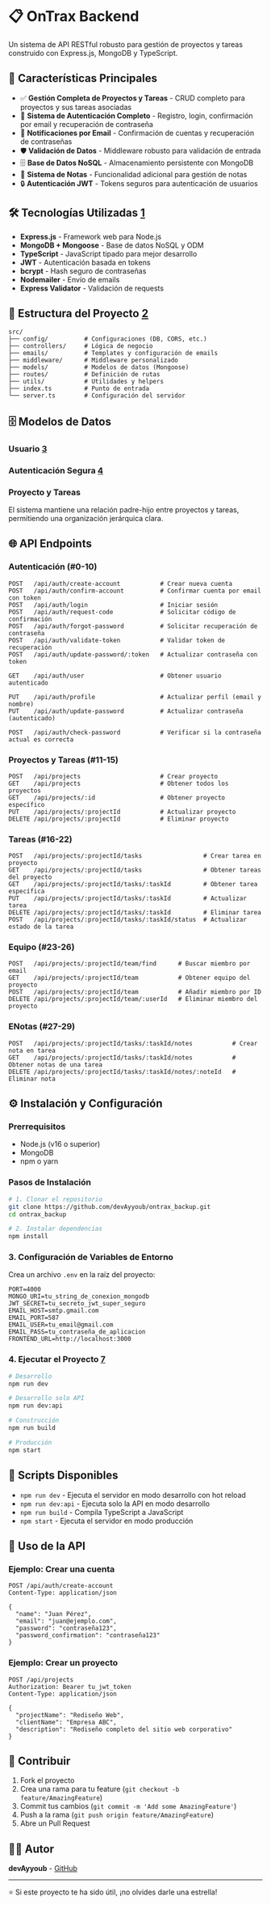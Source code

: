 # 📋 OnTrax Backend

Un sistema de API RESTful robusto para gestión de proyectos y tareas construido con Express.js, MongoDB y TypeScript.

## 🚀 Características Principales

- ✅ **Gestión Completa de Proyectos y Tareas** - CRUD completo para proyectos y sus tareas asociadas
- 🔐 **Sistema de Autenticación Completo** - Registro, login, confirmación por email y recuperación de contraseña
- 📧 **Notificaciones por Email** - Confirmación de cuentas y recuperación de contraseñas
- 🛡️ **Validación de Datos** - Middleware robusto para validación de entrada
- 🗄️ **Base de Datos NoSQL** - Almacenamiento persistente con MongoDB
- 📝 **Sistema de Notas** - Funcionalidad adicional para gestión de notas
- 🔒 **Autenticación JWT** - Tokens seguros para autenticación de usuarios

## 🛠️ Tecnologías Utilizadas [1](#0-0) 

- **Express.js** - Framework web para Node.js
- **MongoDB + Mongoose** - Base de datos NoSQL y ODM
- **TypeScript** - JavaScript tipado para mejor desarrollo
- **JWT** - Autenticación basada en tokens
- **bcrypt** - Hash seguro de contraseñas
- **Nodemailer** - Envío de emails
- **Express Validator** - Validación de requests

## 📁 Estructura del Proyecto [2](#0-1) 

```
src/
├── config/          # Configuraciones (DB, CORS, etc.)
├── controllers/     # Lógica de negocio
├── emails/          # Templates y configuración de emails
├── middleware/      # Middleware personalizado
├── models/          # Modelos de datos (Mongoose)
├── routes/          # Definición de rutas
├── utils/           # Utilidades y helpers
├── index.ts         # Punto de entrada
└── server.ts        # Configuración del servidor
```

## 🗄️ Modelos de Datos

### Usuario [3](#0-2) 

### Autenticación Segura [4](#0-3) 

### Proyecto y Tareas
El sistema mantiene una relación padre-hijo entre proyectos y tareas, permitiendo una organización jerárquica clara.

## 🌐 API Endpoints

### Autenticación (#0-10) 

```http
POST   /api/auth/create-account           # Crear nueva cuenta
POST   /api/auth/confirm-account          # Confirmar cuenta por email con token
POST   /api/auth/login                    # Iniciar sesión
POST   /api/auth/request-code             # Solicitar código de confirmación
POST   /api/auth/forgot-password          # Solicitar recuperación de contraseña
POST   /api/auth/validate-token           # Validar token de recuperación
POST   /api/auth/update-password/:token   # Actualizar contraseña con token

GET    /api/auth/user                     # Obtener usuario autenticado

PUT    /api/auth/profile                  # Actualizar perfil (email y nombre)
PUT    /api/auth/update-password          # Actualizar contraseña (autenticado)

POST   /api/auth/check-password           # Verificar si la contraseña actual es correcta
```

### Proyectos y Tareas (#11-15) 

```http
POST   /api/projects                      # Crear proyecto
GET    /api/projects                      # Obtener todos los proyectos
GET    /api/projects/:id                  # Obtener proyecto específico
PUT    /api/projects/:projectId           # Actualizar proyecto
DELETE /api/projects/:projectId           # Eliminar proyecto
```
### Tareas (#16-22)

```http
POST   /api/projects/:projectId/tasks                 # Crear tarea en proyecto
GET    /api/projects/:projectId/tasks                 # Obtener tareas del proyecto
GET    /api/projects/:projectId/tasks/:taskId         # Obtener tarea específica
PUT    /api/projects/:projectId/tasks/:taskId         # Actualizar tarea
DELETE /api/projects/:projectId/tasks/:taskId         # Eliminar tarea
POST   /api/projects/:projectId/tasks/:taskId/status  # Actualizar estado de la tarea
```

### Equipo (#23-26)

```http
POST   /api/projects/:projectId/team/find      # Buscar miembro por email
GET    /api/projects/:projectId/team           # Obtener equipo del proyecto
POST   /api/projects/:projectId/team           # Añadir miembro por ID
DELETE /api/projects/:projectId/team/:userId   # Eliminar miembro del proyecto
```

### ENotas (#27-29)

```http
POST   /api/projects/:projectId/tasks/:taskId/notes           # Crear nota en tarea
GET    /api/projects/:projectId/tasks/:taskId/notes           # Obtener notas de una tarea
DELETE /api/projects/:projectId/tasks/:taskId/notes/:noteId   # Eliminar nota
```

## ⚙️ Instalación y Configuración

### Prerrequisitos
- Node.js (v16 o superior)
- MongoDB
- npm o yarn

### Pasos de Instalación

```bash
# 1. Clonar el repositorio
git clone https://github.com/devAyyoub/ontrax_backup.git
cd ontrax_backup

# 2. Instalar dependencias
npm install
```

### 3. Configuración de Variables de Entorno

Crea un archivo `.env` en la raíz del proyecto:

```env
PORT=4000
MONGO_URI=tu_string_de_conexion_mongodb
JWT_SECRET=tu_secreto_jwt_super_seguro
EMAIL_HOST=smtp.gmail.com
EMAIL_PORT=587
EMAIL_USER=tu_email@gmail.com
EMAIL_PASS=tu_contraseña_de_aplicacion
FRONTEND_URL=http://localhost:3000
```

### 4. Ejecutar el Proyecto [7](#0-6) 

```bash
# Desarrollo
npm run dev

# Desarrollo solo API
npm run dev:api

# Construcción
npm run build

# Producción
npm start
```

## 🔧 Scripts Disponibles

- `npm run dev` - Ejecuta el servidor en modo desarrollo con hot reload
- `npm run dev:api` - Ejecuta solo la API en modo desarrollo
- `npm run build` - Compila TypeScript a JavaScript
- `npm start` - Ejecuta el servidor en modo producción

## 📝 Uso de la API

### Ejemplo: Crear una cuenta

```http
POST /api/auth/create-account
Content-Type: application/json

{
  "name": "Juan Pérez",
  "email": "juan@ejemplo.com",
  "password": "contraseña123",
  "password_confirmation": "contraseña123"
}
```

### Ejemplo: Crear un proyecto

```http
POST /api/projects
Authorization: Bearer tu_jwt_token
Content-Type: application/json

{
  "projectName": "Rediseño Web",
  "clientName": "Empresa ABC",
  "description": "Rediseño completo del sitio web corporativo"
}
```

## 🤝 Contribuir

1. Fork el proyecto
2. Crea una rama para tu feature (`git checkout -b feature/AmazingFeature`)
3. Commit tus cambios (`git commit -m 'Add some AmazingFeature'`)
4. Push a la rama (`git push origin feature/AmazingFeature`)
5. Abre un Pull Request

## 👨‍💻 Autor

**devAyyoub** - [GitHub](https://github.com/devAyyoub)

---

⭐ Si este proyecto te ha sido útil, ¡no olvides darle una estrella!
